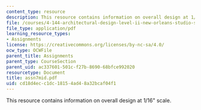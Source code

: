 ```yaml
---
content_type: resource
description: This resource contains information on overall design at 1/16" scale.
file: /courses/4-144-architectural-design-level-ii-new-orleans-studio-spring-2006/cd18d4ecc1dc18154ad48a32bcaf04f1_assn7mid.pdf
file_type: application/pdf
learning_resource_types:
- Assignments
license: https://creativecommons.org/licenses/by-nc-sa/4.0/
ocw_type: OCWFile
parent_title: Assignments
parent_type: CourseSection
parent_uid: ac337601-501c-f27b-8690-68bfce992020
resourcetype: Document
title: assn7mid.pdf
uid: cd18d4ec-c1dc-1815-4ad4-8a32bcaf04f1
---
```

This resource contains information on overall design at 1/16" scale.